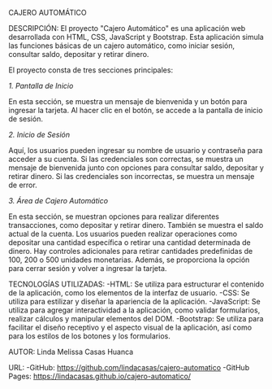 CAJERO AUTOMÁTICO

DESCRIPCIÓN:
El proyecto "Cajero Automático" es una aplicación web desarrollada con HTML, CSS, JavaScript y Bootstrap. Esta aplicación simula las funciones básicas de un cajero automático, como iniciar sesión, consultar saldo, depositar y retirar dinero.

El proyecto consta de tres secciones principales:

*1. Pantalla de Inicio*

En esta sección, se muestra un mensaje de bienvenida y un botón para ingresar la tarjeta. Al hacer clic en el botón, se accede a la pantalla de inicio de sesión.

*2. Inicio de Sesión*

Aquí, los usuarios pueden ingresar su nombre de usuario y contraseña para acceder a su cuenta. Si las credenciales son correctas, se muestra un mensaje de bienvenida junto con opciones para consultar saldo, depositar y retirar dinero. Si las credenciales son incorrectas, se muestra un mensaje de error.

*3. Área de Cajero Automático*

En esta sección, se muestran opciones para realizar diferentes transacciones, como depositar y retirar dinero. También se muestra el saldo actual de la cuenta. Los usuarios pueden realizar operaciones como depositar una cantidad específica o retirar una cantidad determinada de dinero. Hay controles adicionales para retirar cantidades predefinidas de 100, 200 o 500 unidades monetarias. Además, se proporciona la opción para cerrar sesión y volver a ingresar la tarjeta.

TECNOLOGÍAS UTILIZADAS:
-HTML: Se utiliza para estructurar el contenido de la aplicación, como los elementos de la interfaz de usuario.
-CSS: Se utiliza para estilizar y diseñar la apariencia de la aplicación.
-JavaScript: Se utiliza para agregar interactividad a la aplicación, como validar formularios, realizar cálculos y manipular elementos del DOM.
-Bootstrap: Se utiliza para facilitar el diseño receptivo y el aspecto visual de la aplicación, así como para los estilos de los botones y los formularios.

AUTOR: 
Linda Melissa Casas Huanca

URL:
-GitHub: https://github.com/lindacasas/cajero-automatico
-GitHub Pages: https://lindacasas.github.io/cajero-automatico/